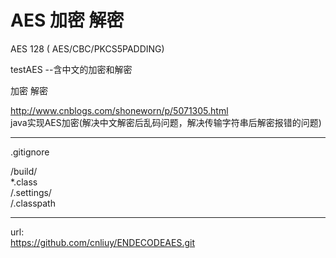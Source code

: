 # AES 加密 解密  
AES 128 ( AES/CBC/PKCS5PADDING)  
  
testAES --含中文的加密和解密  

加密 解密   
 
 http://www.cnblogs.com/shoneworn/p/5071305.html  
  java实现AES加密(解决中文解密后乱码问题，解决传输字符串后解密报错的问题)  


-----------------------------------  
  
.gitignore 
  
/build/  
*.class  
/.settings/  
/.classpath  
  
------------------------------------
url:  
  https://github.com/cnliuy/ENDECODEAES.git 
  
   

